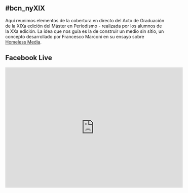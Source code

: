## #bcn_nyXIX 

Aquí reunimos elementos de la cobertura en directo del Acto de Graduación de la XIXa edición del Máster en Periodismo - realizada por los alumnos de la XXa edición. La idea que nos guía es la de construir un medio sin sítio, un concepto desarrollado por Francesco Marconi en su ensayo sobre [Homeless Media](https://medium.com/thoughts-on-media/the-rise-of-homeless-media-97e031c8b319).

## Facebook Live

<iframe src="https://www.facebook.com/plugins/video.php?href=https%3A%2F%2Fwww.facebook.com%2Fla22mag%2Fvideos%2F1548159591968753%2F&show_text=1&width=560" width="560" height="381" style="border:none;overflow:hidden" scrolling="no" frameborder="0" allowTransparency="true" allowFullScreen="true"></iframe>

